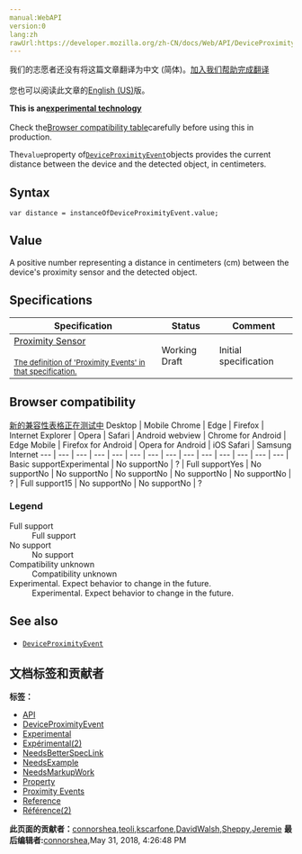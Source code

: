 ```yaml
---
manual:WebAPI
version:0
lang:zh
rawUrl:https://developer.mozilla.org/zh-CN/docs/Web/API/DeviceProximityEvent/value
---
```




<bdi>我们的志愿者还没有将这篇文章翻译为<bdi>中文 (简体)</bdi>。[加入我们帮助完成翻译](%24569 "")<br></br>您也可以阅读此文章的[English (US)](%24570 "")版。</bdi>






**This is an[experimental technology](%3404 "")**<br></br>Check the[Browser compatibility table](%24571 "")carefully before using this in production.




The`value`property of[`DeviceProximityEvent`](%19406 "The DeviceProximityEvent interface provides information about the distance of a nearby physical object using the proximity sensor of a device.")objects provides the current distance between the device and the detected object, in centimeters.


## Syntax<a name="Syntax"></a>

```
var distance = instanceOfDeviceProximityEvent.value;
```

## Value<a name="Value"></a>


A positive number representing a distance in centimeters (cm) between the device&#39;s proximity sensor and the detected object.


## Specifications<a name="Specifications"></a>
Specification | Status | Comment 
 ---  |  ---  |  ---  | 
[Proximity Sensor<br></br><small>The definition of &#39;Proximity Events&#39; in that specification.</small>](%24568 "") | Working Draft | Initial specification 


## Browser compatibility<a name="Browser_compatibility"></a>
[新的兼容性表格正在测试中<i></i>](%3360 "")
<abbr>Desktop<i></i></abbr> | <abbr>Mobile<i></i></abbr> 
<abbr>Chrome<i></i></abbr> | <abbr>Edge<i></i></abbr> | <abbr>Firefox<i></i></abbr> | <abbr>Internet Explorer<i></i></abbr> | <abbr>Opera<i></i></abbr> | <abbr>Safari<i></i></abbr> | <abbr>Android webview<i></i></abbr> | <abbr>Chrome for Android<i></i></abbr> | <abbr>Edge Mobile<i></i></abbr> | <abbr>Firefox for Android<i></i></abbr> | <abbr>Opera for Android<i></i></abbr> | <abbr>iOS Safari<i></i></abbr> | <abbr>Samsung Internet<i></i></abbr> 
 ---  |  ---  |  ---  |  ---  |  ---  |  ---  |  ---  |  ---  |  ---  |  ---  |  ---  |  ---  |  ---  |  ---  | 
Basic support<abbr>Experimental<i></i></abbr> | <abbr>No support</abbr>No | <abbr>?</abbr> | <abbr>Full support</abbr>Yes | <abbr>No support</abbr>No | <abbr>No support</abbr>No | <abbr>No support</abbr>No | <abbr>No support</abbr>No | <abbr>No support</abbr>No | <abbr>?</abbr> | <abbr>Full support</abbr>15 | <abbr>No support</abbr>No | <abbr>No support</abbr>No | <abbr>?</abbr> 


### Legend<a name="Legend"></a>
<dl><dt id=''><abbr>Full support</abbr></dt><dd>Full support</dd><dt id=''><abbr>No support</abbr></dt><dd>No support</dd><dt id=''><abbr>Compatibility unknown</abbr></dt><dd>Compatibility unknown</dd><dt id=''><abbr>Experimental. Expect behavior to change in the future.<i></i></abbr></dt><dd>Experimental. Expect behavior to change in the future.</dd></dl>

## See also<a name="See_also"></a>

* [`DeviceProximityEvent`](%19406 "The DeviceProximityEvent interface provides information about the distance of a nearby physical object using the proximity sensor of a device.")



## 文档标签和贡献者
**标签：**
* [API](%50 "")
* [DeviceProximityEvent](%24564 "")
* [Experimental](%3379 "")
* [Expérimental(2)](%4792 "")
* [NeedsBetterSpecLink](%7041 "")
* [NeedsExample](%13047 "")
* [NeedsMarkupWork](%6810 "")
* [Property](%14490 "")
* [Proximity Events](%19407 "")
* [Reference](%3381 "")
* [Référence(2)](%3892 "")

**此页面的贡献者：**[connorshea](%5516 ""),[teoli](%160 ""),[kscarfone](%3900 ""),[DavidWalsh](%24572 ""),[Sheppy](%405 ""),[Jeremie](%4470 "")
**最后编辑者:**[connorshea](%5516 ""),<time>May 31, 2018, 4:26:48 PM</time>


